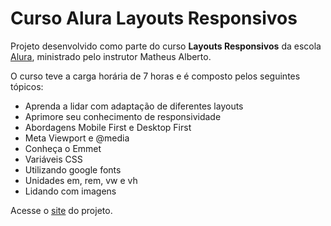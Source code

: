 # Curso Alura Layouts Responsivos

<p>Projeto desenvolvido como parte do curso <b>Layouts Responsivos</b> da escola <a href="https://www.alura.com.br/">Alura</a>, ministrado pelo instrutor Matheus Alberto.</p>
<p>O curso teve a carga horária de 7 horas e é composto pelos seguintes tópicos:</p>
<ul>
<li>Aprenda a lidar com adaptação de diferentes layouts</li>
<li>Aprimore seu conhecimento de responsividade</li>
<li>Abordagens Mobile First e Desktop First</li>
<li>Meta Viewport e @media</li>
<li>Conheça o Emmet</li>
<li>Variáveis CSS</li>
<li>Utilizando google fonts</li>
<li>Unidades em, rem, vw e vh</li>
<li>Lidando com imagens</li>
</ul>
<p>Acesse o <a href="https://mardemor.github.io/alura-responsivo/">site</a> do projeto.</p>
